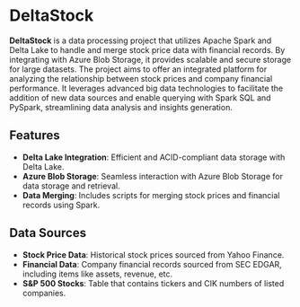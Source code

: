 # DeltaStock

**DeltaStock** is a data processing project that utilizes Apache Spark and Delta Lake to handle and merge stock price data with financial records. By integrating with Azure Blob Storage, it provides scalable and secure storage for large datasets. The project aims to offer an integrated platform for analyzing the relationship between stock prices and company financial performance. It leverages advanced big data technologies to facilitate the addition of new data sources and enable querying with Spark SQL and PySpark, streamlining data analysis and insights generation.

## Features

- **Delta Lake Integration**: Efficient and ACID-compliant data storage with Delta Lake.
- **Azure Blob Storage**: Seamless interaction with Azure Blob Storage for data storage and retrieval.
- **Data Merging**: Includes scripts for merging stock prices and financial records using Spark.

## Data Sources

- **Stock Price Data**: Historical stock prices sourced from Yahoo Finance.
- **Financial Data**: Company financial records sourced from SEC EDGAR, including items like assets, revenue, etc.
- **S&P 500 Stocks**: Table that contains tickers and CIK numbers of listed companies.
